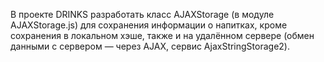 В проекте DRINKS разработать класс AJAXStorage (в модуле AJAXStorage.js) для сохранения информации о напитках, кроме сохранения в локальном хэше, также и на удалённом сервере (обмен данными с сервером — через AJAX, сервис AjaxStringStorage2).